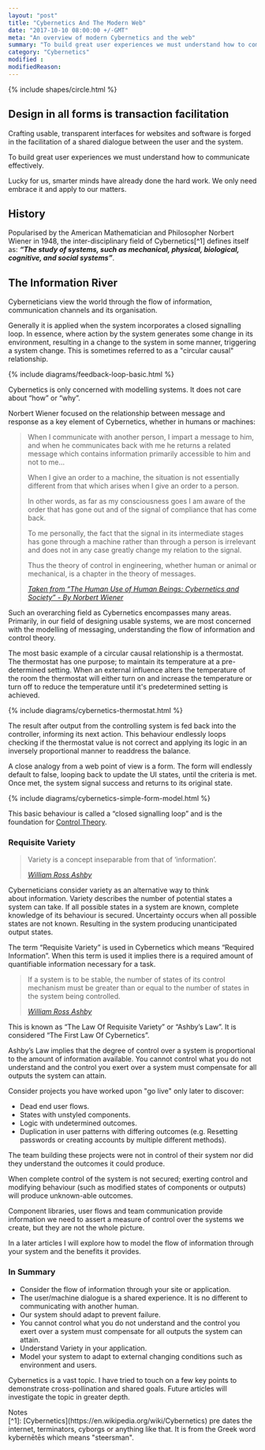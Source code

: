 ```yaml
---
layout: "post"
title: "Cybernetics And The Modern Web"
date: "2017-10-10 08:00:00 +/-GMT"
meta: "An overview of modern Cybernetics and the web"
summary: "To build great user experiences we must understand how to communicate effectively"
category: "Cybernetics"
modified :
modifiedReason:
---
```


{% include shapes/circle.html %}

## Design in all forms is transaction facilitation

Crafting usable, transparent interfaces for websites and software is forged in the facilitation of a shared dialogue between the user and the system.

To build great user experiences we must understand how to communicate effectively.

Lucky for us, smarter minds have already done the hard work. We only need embrace it and apply to our matters.

## History

Popularised by the American Mathematician and Philosopher Norbert Wiener in 1948, the inter-disciplinary field of Cybernetics[^1] defines itself as: ***“The study of systems, such as mechanical, physical, biological, cognitive, and social systems”***.

## The Information River

Cyberneticians view the world through the flow of information, communication channels and its organisation.

Generally it is applied when the system incorporates a closed signalling loop. In essence, where action by the system generates some change in its environment, resulting in a change to the system in some manner, triggering a system change. This is sometimes referred to as a "circular causal" relationship.

{% include diagrams/feedback-loop-basic.html %}

Cybernetics is only concerned with modelling systems. It does not care about “how” or “why”.

Norbert Wiener focused on the relationship between message and response as a key element of Cybernetics, whether in humans or machines:

<blockquote>
    <p>When I communicate with another person, I impart a message to him, and when he communicates back with me he returns a related message which contains information primarily accessible to him and not to me… </p>
    <p>When I give an order to a machine, the situation is not essentially different from that which arises when I give an order to a person.</p>
    <p>In other words, as far as my consciousness goes I am aware of the order that has gone out and of the signal of compliance that has come back.</p>
    <p>To me personally, the fact that the signal in its intermediate stages has gone through a machine rather than through a person is irrelevant and does not in any case greatly change my relation to the signal.</p>
    <p>Thus the theory of control in engineering, whether human or animal or mechanical, is a chapter in the theory of messages.</p>
    <footer>
       <cite><a href="https://en.wikipedia.org/wiki/Norbert_Wiener">Taken from “The Human Use of Human Beings: Cybernetics and Society” - By Norbert Wiener</a></cite>
    </footer>
</blockquote>

Such an overarching field as Cybernetics encompasses many areas. Primarily, in our field of designing usable systems, we are most concerned with the modelling of messaging, understanding the flow of information and control theory.

The most basic example of a circular causal relationship is a thermostat. The thermostat has one purpose; to maintain its temperature at a pre-determined setting. When an external influence alters the temperature of the room the thermostat will either turn on and increase the temperature or turn off to reduce the temperature until it's predetermined setting is achieved.

{% include diagrams/cybernetics-thermostat.html %}

The result after output from the controlling system is fed back into the controller, informing its next action. This behaviour endlessly loops checking if the thermostat value is not correct and applying its logic in an inversely proportional manner to readdress the balance.

A close analogy from a web point of view is a form. The form will endlessly default to false, looping back to update the UI states, until the criteria is met. Once met, the system signal success and returns to its original state.

{% include diagrams/cybernetics-simple-form-model.html %}

This basic behaviour is called a “closed signalling loop” and is the foundation for [Control Theory](https://en.wikipedia.org/wiki/Control_theory).

### Requisite Variety

<blockquote>
    <p>Variety is a concept inseparable from that of ‘information’.</p>
    <footer>
        <cite><a href="https://firstlaw.wordpress.com/2011/10/18/ashbys-law/">William Ross Ashby</a></cite>
    </footer>
</blockquote>

Cyberneticians consider variety as an alternative way to think about information. Variety describes the number of potential states a system can take. If all possible states in a system are known, complete knowledge of its behaviour is secured. Uncertainty occurs when all possible states are not known. Resulting in the system producing unanticipated output states.

The term “Requisite Variety” is used in Cybernetics which means “Required Information”. When this term is used it implies there is a required amount of quantifiable information necessary for a task.

<blockquote>
    <p>If a system is to be stable, the number of states of its control mechanism must be greater than or equal to the number of states in the system being controlled.</p>
    <footer>
        <cite><a href="https://en.wikipedia.org/wiki/W._Ross_Ashby">William Ross Ashby</a></cite>
    </footer>
</blockquote>

This is known as “The Law Of Requisite Variety” or “Ashby’s Law”. It is considered “The First Law Of Cybernetics”.

Ashby’s Law implies that the degree of control over a system is proportional to the amount of information available. You cannot control what you do not understand and the control you exert over a system must compensate for all outputs the system can attain.

Consider projects you have worked upon "go live" only later to discover:

- Dead end user flows.
- States with unstyled components.
- Logic with undetermined outcomes.
- Duplication in user patterns with differing outcomes (e.g. Resetting passwords or creating accounts by multiple different methods).

The team building these projects were not in control of their system nor did they understand the outcomes it could produce.

When complete control of the system is not secured; exerting control and modifying behaviour (such as modified states of components or outputs) will produce unknown-able outcomes.

Component libraries, user flows and team communication provide information we need to assert a measure of control over the systems we create, but they are not the whole picture.

In a later articles I will explore how to model the flow of information through your system and the benefits it provides.

### In Summary

- Consider the flow of information through your site or application.
- The user/machine dialogue is a shared experience. It is no different to communicating with another human.
- Our system should adapt to prevent failure.
- You cannot control what you do not understand and the control you exert over a system must compensate for all outputs the system can attain.
- Understand Variety in your application.
- Model your system to adapt to external changing conditions such as environment and users.

Cybernetics is a vast topic. I have tried to touch on a few key points to demonstrate cross-pollination and shared goals. Future articles  will investigate the topic in greater depth.

<div class="f-mono black f3 ttu" data-type="notes"><span>Notes</span></div>
[^1]: [Cybernetics](https://en.wikipedia.org/wiki/Cybernetics) pre dates the internet, terminators, cyborgs or anything like that. It is from the Greek word kybernētēs which means "steersman".
